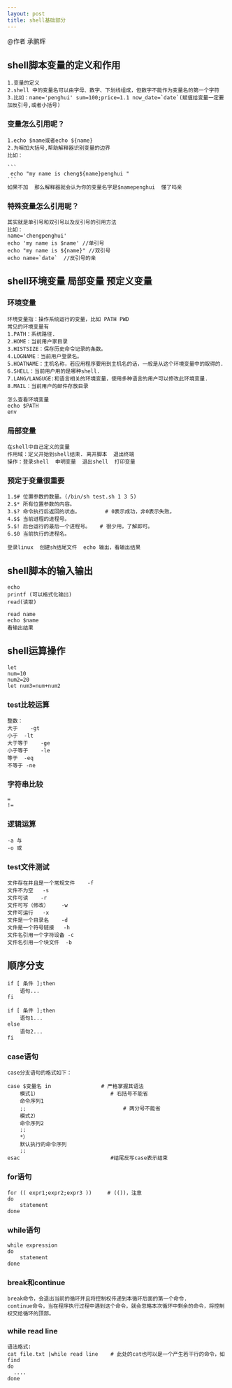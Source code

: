 ```yaml
---
layout: post
title: shell基础部分
---
```

@作者 承鹏辉

## shell脚本变量的定义和作用
    1.变量的定义
    2.shell 中的变量名可以由字母、数字、下划线组成，但数字不能作为变量名的第一个字符
    3.比如：name='penghui' sum=100;price=1.1 now_date=`date`(赋值给变量一定要加反引号,或者小括号)

### 变量怎么引用呢？    
    1.echo $name或者echo ${name}
    2.为嘛加大括号,帮助解释器识别变量的边界
    比如：
        
    ```
     echo "my name is cheng${name}penghui "
    ```
    如果不加  那么解释器就会认为你的变量名字是$namepenghui  懂了吗亲

### 特殊变量怎么引用呢？
    其实就是单引号和双引号以及反引号的引用方法
    比如：
    name='chengpenghui'
    echo 'my name is $name' //单引号
    echo "my name is ${name}" //双引号
    echo name=`date`  //反引号的亲

## shell环境变量 局部变量 预定义变量

### 环境变量
    环境变量指：操作系统运行的变量，比如 PATH PWD
    常见的环境变量有
    1.PATH：系统路径.
    2.HOME：当前用户家目录
    3.HISTSIZE：保存历史命令记录的条数。
    4.LOGNAME：当前用户登录名。
    5.HOATNAME：主机名称，若应用程序要用到主机名的话，一般是从这个环境变量中的取得的.
    6.SHELL：当前用户用的是哪种shell.
    7.LANG/LANGUGE:和语言相关的环境变量，使用多种语言的用户可以修改此环境变量.
    8.MAIL：当前用户的邮件存放目录
    
    怎么查看环境变量
    echo $PATH
    env
    
### 局部变量
    在shell中自己定义的变量
    作用域：定义开始到shell结束. 离开脚本  退出终端
    操作：登录shell  申明变量  退出shell  打印变量 

### 预定于变量很重要
    1.$# 位置参数的数量。(/bin/sh test.sh 1 3 5)
    2.$* 所有位置参数的内容。
    3.$? 命令执行后返回的状态。        # 0表示成功，非0表示失败。
    4.$$ 当前进程的进程号。
    5.$! 后台运行的最后一个进程号。   # 很少用，了解即可。
    6.$0 当前执行的进程名。
    
    登录linux  创建sh结尾文件  echo 输出，看输出结果
    
## shell脚本的输入输出
    echo
    printf (可以格式化输出)
    read(读取)
    
    read name
    echo $name
    看输出结果
    
## shell运算操作
    let 
    num=10
    num2=20
    let num3=num+num2
    
### test比较运算
    整数：
    大于    -gt
    小于	-lt
    大于等于	-ge
    小于等于	-le
    等于	-eq
    不等于	-ne

### 字符串比较
    =
    !=

### 逻辑运算
    -a 与
    -o 或

### test文件测试
    文件存在并且是一个常规文件    -f
    文件不为空	-s
    文件可读	-r
    文件可写（修改）	-w 
    文件可运行	-x
    文件是一个目录名	-d
    文件是一个符号链接	-h
    文件名引用一个字符设备	-c
    文件名引用一个块文件	-b

## 顺序分支
    if [ 条件 ];then
        语句...
    fi      
    
    if [ 条件 ];then
        语句1...
    else
        语句2...
    fi

### case语句
    case分支语句的格式如下：
    
    case $变量名 in                # 严格掌握其语法 
        模式1）                       # 右括号不能省
        命令序列1
        ;;                               # 两分号不能省
        模式2）
        命令序列2
        ;; 
        *）
        默认执行的命令序列 
        ;; 
    esac                             #结尾反写case表示结束

### for语句
    for (( expr1;expr2;expr3 ))     # (())，注意
    do
        statement
    done

### while语句
    while expression   
    do 
        statement
    done

### break和continue
    break命令，会退出当前的循环并且将控制权传递到本循环后面的第一个命令.
    continue命令，当在程序执行过程中遇到这个命令，就会忽略本次循环中剩余的命令，将控制权交给循环的顶部。

### while read  line
    语法格式:
    cat file.txt |while read line    # 此处的cat也可以是一个产生若干行的命令，如 find
    do
      ....
    done
    
    